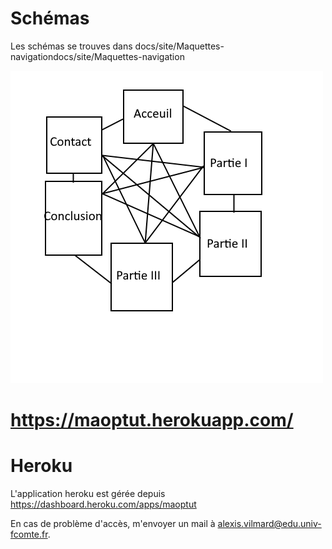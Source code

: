 # Schémas
Les schémas se trouves dans docs/site/Maquettes-navigationdocs/site/Maquettes-navigation

![diag-naviga](https://github.com/52Alexis/PTUTS1A2/blob/master/docs/site/Maquettes-navigation/Diagramme%20de%20navigation.png)

# https://maoptut.herokuapp.com/

# Heroku
L'application heroku est gérée depuis https://dashboard.heroku.com/apps/maoptut

 En cas de problème d'accès, m'envoyer un mail à alexis.vilmard@edu.univ-fcomte.fr.
